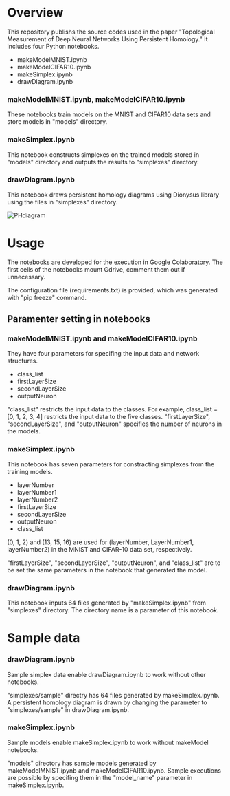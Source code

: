 # Overview
This repository publishs the source codes used in the paper "Topological Measurement of Deep Neural Networks Using Persistent Homology." It includes four Python notebooks. 
* makeModelMNIST.ipynb
* makeModelCIFAR10.ipynb
* makeSimplex.ipynb
* drawDiagram.ipynb

### makeModelMNIST.ipynb, makeModelCIFAR10.ipynb
These notebooks train models on the MNIST and CIFAR10 data sets and store models in "models" directory.

### makeSimplex.ipynb
This notebook constructs simplexes on the trained models stored in "models" directory and outputs the results to "simplexes" directory.

### drawDiagram.ipynb
This notebook draws persistent homology diagrams using Dionysus library using the files in "simplexes" directory.

![PHdiagram](https://user-images.githubusercontent.com/61130343/75102558-beef6380-5630-11ea-8a13-94c985f92fe8.png)

# Usage
The notebooks are developed for the execution in Google Colaboratory.
The first cells of the notebooks mount Gdrive, comment them out if unnecessary.

The configuration file (requirements.txt) is provided, which was generated with "pip freeze" command.

## Paramenter setting in notebooks 

### makeModelMNIST.ipynb and makeModelCIFAR10.ipynb

They have four parameters for specifing the input data and network structures.
* class_list 
* firstLayerSize 
* secondLayerSize 
* outputNeuron 

"class_list" restricts the input data to the classes.
For example, class_list = [0, 1, 2, 3, 4] restricts the input data to the five classes.
"firstLayerSize", "secondLayerSize", and "outputNeuron" specifies the number of neurons in the models.

### makeSimplex.ipynb
This notebook has seven parameters for constracting simplexes from the training models.

* layerNumber
* layerNumber1
* layerNumber2
* firstLayerSize
* secondLayerSize
* outputNeuron
* class_list

(0, 1, 2) and (13, 15, 16) are used for (layerNumber, LayerNumber1, layerNumber2) in the MNIST and CIFAR-10 data set, respectively.

"firstLayerSize", "secondLayerSize", "outputNeuron", and "class_list" are to be set the same parameters in the notebook that generated the model.

### drawDiagram.ipynb
This notebook inputs 64 files generated by "makeSimplex.ipynb" from "simplexes" directory. The directory name is a parameter of this notebook.

# Sample data

### drawDiagram.ipynb
Sample simplex data enable drawDiagram.ipynb to work without other notebooks.

"simplexes/sample" directry has 64 files generated by makeSimplex.ipynb.
A persistent homology diagram is drawn by changing the parameter to "simplexes/sample" in drawDiagram.ipynb.


### makeSimplex.ipynb
Sample models enable makeSimplex.ipynb to work without makeModel notebooks.

"models" directory has sample models generated by makeModelMNIST.ipynb and makeModelCIFAR10.ipynb.
Sample executions are possible by specifing them in the "model_name" parameter in makeSimplex.ipynb.

